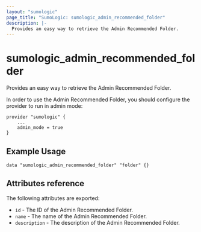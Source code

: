 ```yaml
---
layout: "sumologic"
page_title: "SumoLogic: sumologic_admin_recommended_folder"
description: |-
  Provides an easy way to retrieve the Admin Recommended Folder.
---
```


# sumologic_admin_recommended_folder
Provides an easy way to retrieve the Admin Recommended Folder.

In order to use the Admin Recommended Folder, you should configure the provider to run in admin mode:
```hcl
provider "sumologic" {
    ...
    admin_mode = true
}
```

## Example Usage
```hcl
data "sumologic_admin_recommended_folder" "folder" {}
```


## Attributes reference

The following attributes are exported:

- `id` - The ID of the Admin Recommended Folder.
- `name` - The name of the Admin Recommended Folder.
- `description` - The description of the Admin Recommended Folder.



